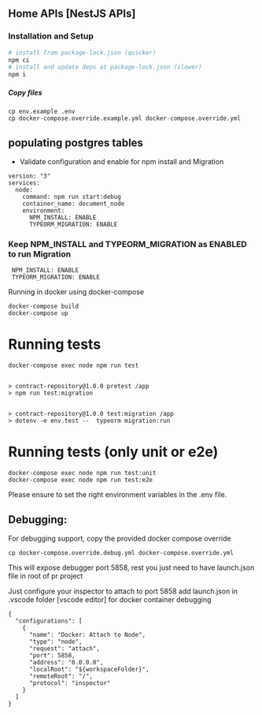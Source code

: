 ## Home APIs [NestJS APIs]

### Installation and Setup

```bash
# install from package-lock.json (quicker)
npm ci
# install and update deps at package-lock.json (slower)
npm i
```

##### Copy files

```
cp env.example .env
cp docker-compose.override.example.yml docker-compose.override.yml
```

## populating postgres tables

- Validate configuration and enable for npm install and Migration

```
version: "3"
services:
  node:
    command: npm run start:debug
    container_name: document_node
    environment:
      NPM_INSTALL: ENABLE
      TYPEORM_MIGRATION: ENABLE
```

### Keep NPM_INSTALL and TYPEORM_MIGRATION as ENABLED to run Migration

```
 NPM_INSTALL: ENABLE
 TYPEORM_MIGRATION: ENABLE
```

Running in docker using docker-compose

```
docker-compose build
docker-compose up
```

# Running tests

```
docker-compose exec node npm run test


> contract-repository@1.0.0 pretest /app
> npm run test:migration


> contract-repository@1.0.0 test:migration /app
> dotenv -e env.test --  typeorm migration:run
```

# Running tests (only unit or e2e)

```
docker-compose exec node npm run test:unit
docker-compose exec node npm run test:e2e
```

Please ensure to set the right environment variables in the .env file.

## Debugging:

For debugging support, copy the provided docker compose override

```
cp docker-compose.override.debug.yml docker-compose.override.yml
```

This will expose debugger port 5858, rest you just need to have launch.json file in root of pr project

Just configure your inspector to attach to port 5858
add launch.json in .vscode folder [vscode editor] for docker container debugging

```
{
  "configurations": [
    {
      "name": "Docker: Attach to Node",
      "type": "node",
      "request": "attach",
      "port": 5858,
      "address": "0.0.0.0",
      "localRoot": "${workspaceFolder}",
      "remoteRoot": "/",
      "protocol": "inspector"
    }
  ]
}
```
